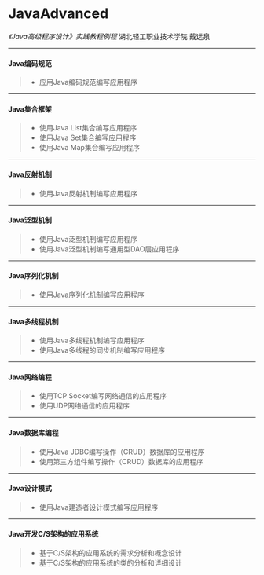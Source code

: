 # JavaAdvanced
_《Java高级程序设计》实践教程例程_  湖北轻工职业技术学院  戴远泉
****
#### Java编码规范  
>* 应用Java编码规范编写应用程序  
****
#### Java集合框架  
>* 使用Java List集合编写应用程序    
>* 使用Java Set集合编写应用程序    
>* 使用Java Map集合编写应用程序    
****
#### Java反射机制    
>* 使用Java反射机制编写应用程序  
****
#### Java泛型机制 
>* 使用Java泛型机制编写应用程序   
>* 使用Java泛型机制编写通用型DAO层应用程序  
****
#### Java序列化机制 
>* 使用Java序列化机制编写应用程序
****
#### Java多线程机制 
>* 使用Java多线程机制编写应用程序  
>* 使用Java多线程的同步机制编写应用程序    
****
#### Java网络编程 
>* 使用TCP Socket编写网络通信的应用程序    
>* 使用UDP网络通信的应用程序    
****
#### Java数据库编程  
>* 使用Java JDBC编写操作（CRUD）数据库的应用程序  
>* 使用第三方组件编写操作（CRUD）数据库的应用程序  
****
#### Java设计模式 
>* 使用Java建造者设计模式编写应用程序
****
#### Java开发C/S架构的应用系统  
>* 基于C/S架构的应用系统的需求分析和概念设计
>* 基于C/S架构的应用系统的类的分析和详细设计
